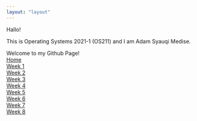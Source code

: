 ```yaml
---
layout: "layout"
---
```


Hallo!

This is Operating Systems 2021-1 (OS211) and I am Adam Syauqi Medise.

Welcome to my Github Page!<br>[Home](index.md)<br>[Week 1](w01.md)<br>[Week 2](w02.md)
<br>[Week 3](w03.md)<br>[Week 4](w04.md)<br>[Week 5](w05.md)<br>[Week 6](w06.md)<br>[Week 7](w07.md)<br>[Week 8](w08.md)

